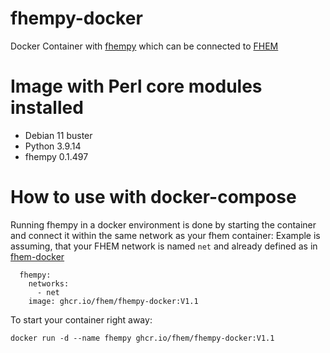 # fhempy-docker
Docker Container with [fhempy](https://github.com/fhempy/fhempy) which can be connected to [FHEM](https://fhem.de/)

# Image with Perl core modules installed

* Debian 11 buster
* Python 3.9.14
* fhempy 0.1.497



# How to use with docker-compose

Running fhempy in a docker environment is done by starting the container and connect it within the same network as your fhem container: 
Example is assuming, that your FHEM network is named `net` and already defined as in [fhem-docker](https://github.com/fhem/fhem-docker/blob/dev/docker-compose.yml)

```
  fhempy:
    networks:
      - net
    image: ghcr.io/fhem/fhempy-docker:V1.1
 ```

To start your container right away:
    
    docker run -d --name fhempy ghcr.io/fhem/fhempy-docker:V1.1

